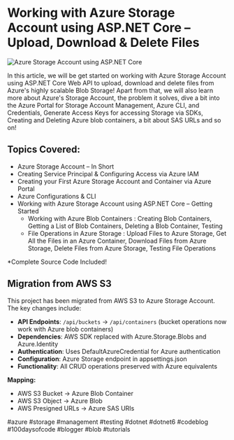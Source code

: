 # Working with Azure Storage Account using ASP.NET Core – Upload, Download & Delete Files 

![Azure Storage Account using ASP.NET Core](https://codewithmukesh.com/wp-content/uploads/2022/03/Working-with-AWS-S3-using-ASP.NET-Core.png)

In this article, we will be get started on working with Azure Storage Account using ASP.NET Core Web API to upload, download and delete files from Azure's highly scalable Blob Storage! Apart from that, we will also learn more about Azure's Storage Account, the problem it solves, dive a bit into the Azure Portal for Storage Account Management, Azure CLI, and Credentials, Generate Access Keys for accessing Storage via SDKs, Creating and Deleting Azure blob containers, a bit about SAS URLs and so on!

## Topics Covered:

- Azure Storage Account – In Short
- Creating Service Principal & Configuring Access via Azure IAM
- Creating your First Azure Storage Account and Container via Azure Portal
- Azure Configurations & CLI
- Working with Azure Storage Account using ASP.NET Core – Getting Started
  - Working with Azure Blob Containers : Creating Blob Containers, Getting a List of Blob Containers, Deleting a Blob Container, Testing
  - File Operations in Azure Storage : Upload Files to Azure Storage, Get All the Files in an Azure Container, Download Files from Azure Storage, Delete Files from Azure Storage, Testing File Operations
	   
*Complete Source Code Included!

## Migration from AWS S3

This project has been migrated from AWS S3 to Azure Storage Account. The key changes include:

- **API Endpoints**: `/api/buckets` → `/api/containers` (bucket operations now work with Azure blob containers)
- **Dependencies**: AWS SDK replaced with Azure.Storage.Blobs and Azure.Identity
- **Authentication**: Uses DefaultAzureCredential for Azure authentication
- **Configuration**: Azure Storage endpoint in appsettings.json
- **Functionality**: All CRUD operations preserved with Azure equivalents

**Mapping:**
- AWS S3 Bucket → Azure Blob Container
- AWS S3 Object → Azure Blob
- AWS Presigned URLs → Azure SAS URIs

#azure #storage #management #testing #dotnet #dotnet6 #codeblog #100daysofcode #blogger #blob #tutorials